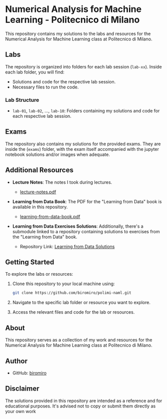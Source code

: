 # Numerical Analysis for Machine Learning - Politecnico di Milano

This repository contains my solutions to the labs and resources for the Numerical Analysis for Machine Learning class at Politecnico di Milano.

## Labs

The repository is organized into folders for each lab session (`lab-xx`). Inside each lab folder, you will find:

- Solutions and code for the respective lab session.
- Necessary files to run the code.

### Lab Structure

- `lab-01`, `lab-02`, ..., `lab-10`: Folders containing my solutions and code for each respective lab session.

## Exams

The repository also contains my solutions for the provided exams. They are inside the (`exams`) folder, with the exam itself accompanied with the jupyter notebook solutions and/or images when adequate.

## Additional Resources

- **Lecture Notes**: The notes I took during lectures.
  - [lecture-notes.pdf](lecture-notes.pdf)

- **Learning from Data Book**: The PDF for the "Learning from Data" book is available in this repository.
  - [learning-from-data-book.pdf](learning-from-data-book.pdf)

- **Learning from Data Exercises Solutions**: Additionally, there's a submodule linked to a repository containing solutions to exercises from the "Learning from Data" book.
  - Repository Link: [Learning from Data Solutions](https://github.com/niuers/Linear-Algebra-and-Learning-from-Data/tree/4a9f152e15688f9984f67672481206ada5f3f3a5)

## Getting Started

To explore the labs or resources:

1. Clone this repository to your local machine using:
    ```bash
    git clone https://github.com/biromiro/polimi-naml.git
    ```

2. Navigate to the specific lab folder or resource you want to explore.

3. Access the relevant files and code for the lab or resources.

## About

This repository serves as a collection of my work and resources for the Numerical Analysis for Machine Learning class at Politecnico di Milano.

## Author

- GitHub: [biromiro](https://github.com/biromiro)

## Disclaimer

The solutions provided in this repository are intended as a reference and for educational purposes. It's advised not to copy or submit them directly as your own work
